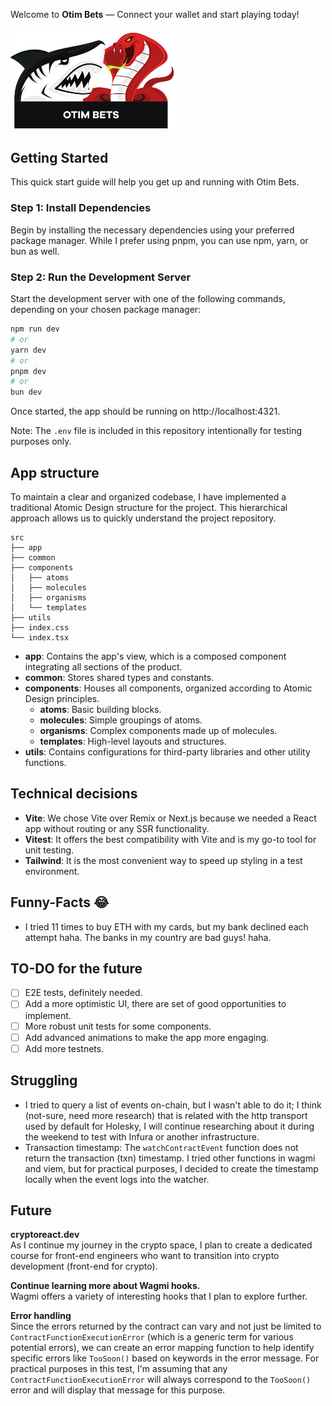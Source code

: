 Welcome to **Otim Bets** — Connect your wallet and start playing today!

<img height="160" src="https://raw.githubusercontent.com/carlosvq/juniorvillegas.com/main/public/otim-bets.svg">

<div style="margin-top: 32px">

## Getting Started

This quick start guide will help you get up and running with Otim Bets.

### Step 1: Install Dependencies

Begin by installing the necessary dependencies using your preferred package manager. While I prefer using pnpm, you can use npm, yarn, or bun as well.

### Step 2: Run the Development Server

Start the development server with one of the following commands, depending on your chosen package manager:

```bash
npm run dev
# or
yarn dev
# or
pnpm dev
# or
bun dev
```

Once started, the app should be running on http://localhost:4321.

Note: The `.env` file is included in this repository intentionally for testing purposes only.

## App structure

To maintain a clear and organized codebase, I have implemented a traditional Atomic Design structure for the project. This hierarchical approach allows us to quickly understand the project repository.

```
src
├── app
├── common
├── components
│   ├── atoms
│   ├── molecules
│   ├── organisms
│   └── templates
├── utils
├── index.css
└── index.tsx
```

- **app**: Contains the app's view, which is a composed component integrating all sections of the product.
- **common**: Stores shared types and constants.
- **components**: Houses all components, organized according to Atomic Design principles.
  - **atoms**: Basic building blocks.
  - **molecules**: Simple groupings of atoms.
  - **organisms**: Complex components made up of molecules.
  - **templates**: High-level layouts and structures.
- **utils**: Contains configurations for third-party libraries and other utility functions.

## Technical decisions

- **Vite**: We chose Vite over Remix or Next.js because we needed a React app without routing or any SSR functionality.
- **Vitest**: It offers the best compatibility with Vite and is my go-to tool for unit testing.
- **Tailwind**: It is the most convenient way to speed up styling in a test environment.

## Funny-Facts 😂

- I tried 11 times to buy ETH with my cards, but my bank declined each attempt haha. The banks in my country are bad guys! haha.

## TO-DO for the future

- [ ] E2E tests, definitely needed.
- [ ] Add a more optimistic UI, there are set of good opportunities to implement.
- [ ] More robust unit tests for some components.
- [ ] Add advanced animations to make the app more engaging.
- [ ] Add more testnets.

## Struggling

- I tried to query a list of events on-chain, but I wasn't able to do it; I think (not-sure, need more research) that is related with the http transport used by default for Holesky, I will continue researching about it during the weekend to test with Infura or another infrastructure.
- Transaction timestamp: The `watchContractEvent` function does not return the transaction (txn) timestamp. I tried other functions in wagmi and viem, but for practical purposes, I decided to create the timestamp locally when the event logs into the watcher.

## Future

**cryptoreact.dev**<br />
As I continue my journey in the crypto space, I plan to create a dedicated course for front-end engineers who want to transition into crypto development (front-end for crypto).

**Continue learning more about Wagmi hooks.**<br />
Wagmi offers a variety of interesting hooks that I plan to explore further.

**Error handling**<br />
Since the errors returned by the contract can vary and not just be limited to `ContractFunctionExecutionError` (which is a generic term for various potential errors), we can create an error mapping function to help identify specific errors like `TooSoon()` based on keywords in the error message. For practical purposes in this test, I'm assuming that any `ContractFunctionExecutionError` will always correspond to the `TooSoon()` error and will display that message for this purpose.

</div>
